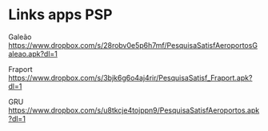 # Links apps PSP

Galeão
https://www.dropbox.com/s/28robv0e5p6h7mf/PesquisaSatisfAeroportosGaleao.apk?dl=1

Fraport
https://www.dropbox.com/s/3bjk6g6o4aj4rir/PesquisaSatisf_Fraport.apk?dl=1

GRU
https://www.dropbox.com/s/u8tkcje4tojppn9/PesquisaSatisfAeroportos.apk?dl=1
